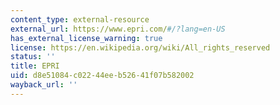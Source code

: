 ```yaml
---
content_type: external-resource
external_url: https://www.epri.com/#/?lang=en-US
has_external_license_warning: true
license: https://en.wikipedia.org/wiki/All_rights_reserved
status: ''
title: EPRI
uid: d8e51084-c022-44ee-b526-41f07b582002
wayback_url: ''
---
```

